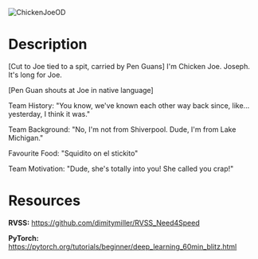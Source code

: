 ![ChickenJoeOD](https://user-images.githubusercontent.com/65447570/217386802-dd6acd42-5610-4b32-a07b-75e9a2c1fcb3.jpg)

# Description
[Cut to Joe tied to a spit, carried by Pen Guans]  I'm Chicken Joe. Joseph. It's long for Joe.

[Pen Guan shouts at Joe in native language]

Team History:
"You know, we've known each other way back since, like... yesterday, I think it was."

Team Background:
"No, I'm not from Shiverpool. Dude, I'm from Lake Michigan."

Favourite Food:
"Squidito on el stickito"

Team Motivation:
"Dude, she's totally into you! She called you crap!"

# Resources
**RVSS:** https://github.com/dimitymiller/RVSS_Need4Speed

**PyTorch:** https://pytorch.org/tutorials/beginner/deep_learning_60min_blitz.html

